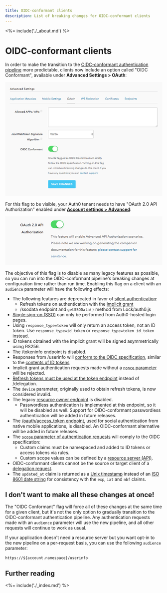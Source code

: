 ```yaml
---
title: OIDC-conformant clients
description: List of breaking changes for OIDC-conformant clients
---
```


<%= include('./_about.md') %>

# OIDC-conformant clients

In order to make the transition to the [OIDC-conformant authentication pipeline](/api-auth/tutorials/adoption) more predictable, clients now include an option called "OIDC Conformant", available under **Advanced Settings > OAuth**:

![OIDC-conformant client setting](/media/articles/dashboard/oidc_conformant.png)

For this flag to be visible, your Auth0 tenant needs to have "OAuth 2.0 API Authorization" enabled under [**Account settings > Advanced**](https://${manage_url}/#/account/advanced):

[![OAuth 2.0 API Authorization setting](/media/articles/dashboard/oauth_api_authorization.png)](https://${manage_url}/#/account/advanced)

The objective of this flag is to disable as many legacy features as possible, so you can run into the OIDC-conformant pipeline's breaking changes at configuration time rather than run time.
Enabling this flag on a client with an `audience` parameter will have the following effects:

* The following features are deprecated in favor of [silent authentication](/api-auth/tutorials/adoption/implicit):
    - Refresh tokens on authentication with the [implicit grant](/api-auth/tutorials/adoption/implicit)
    - /ssodata endpoint and `getSSOData()` method from Lock/auth0.js
* [Single sign-on (SSO)](/api-auth/tutorials/adoption/single-sign-on) can only be performed from Auth0-hosted login pages.
* Using `response_type=token` will only return an access token, not an ID token. Use `response_type=id_token` or `response_type=token id_token` instead.
* ID tokens obtained with the implicit grant will be signed asymmetrically using RS256.
* The /tokeninfo endpoint is disabled.
* Responses from /userinfo will [conform to the OIDC specification](https://openid.net/specs/openid-connect-core-1_0.html#UserInfoResponse), similar to the [contents of ID tokens](/api-auth/tutorials/adoption/scope-custom-claims)
* Implicit grant authentication requests made without a [`nonce` parameter](/api-auth/tutorials/nonce) will be rejected.
* [Refresh tokens must be used at the token endpoint]() instead of /delegation.
* The `device` parameter, originally used to obtain refresh tokens, is now considered invalid.
* The legacy [resource owner endpoint](/api/authentication#database-ad-ldap-active-) is disabled.
    - Passwordless authentication is implemented at this endpoint, so it will be disabled as well.
      Support for OIDC-conformant passwordless authentication will be added in future releases.
* The [/oauth/access_token endpoint](/api/authentication#post-oauth-access_token), used for social authentication from native mobile applications, is disabled.
  An OIDC-conformant alternative will be added in future releases.
* The [`scope` parameter of authentication requests](/api-auth/tutorials/adoption/scope-custom-claims) will comply to the OIDC specification:
    - Custom claims must be namespaced and added to ID tokens or access tokens via rules.
    - Custom scope values can be defined by a [resource server (API)](/api-auth/tutorials/adoption/api-tokens).
* OIDC-conformant clients cannot be the source or target client of a [delegation request](/api-auth/tutorials/adoption/delegation).
* The `updated_at` claim is returned as a [Unix timestamp](https://en.wikipedia.org/wiki/Unix_time) instead of an [ISO 8601 date string](https://en.wikipedia.org/wiki/ISO_8601) for consistency with the `exp`, `iat` and `nbf` claims.

## I don't want to make all these changes at once!

The "OIDC Conformant" flag will force all of these changes at the same time for a given client, but it's not the only option to gradually transition to the OIDC-conformant authentication pipeline.
Any authentication requests made with an `audience` parameter will use the new pipeline, and all other requests will continue to work as usual.

If your application doesn't need a resource server but you want opt-in to the new pipeline on a per-request basis, you can use the following `audience` parameter:

```
https://${account.namespace}/userinfo
```

## Further reading

<%= include('./_index.md') %>
